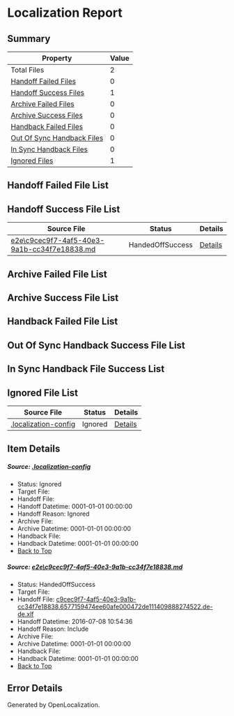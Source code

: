 # <a name='report-top'></a> Localization Report

## Summary
 Property | Value 
 -------- | ----- 
 Total Files | 2
[ Handoff Failed Files ](#handoff-failed-list)| 0
[ Handoff Success Files ](#handoff-success-list)| 1
[ Archive Failed Files ](#archive-failed-list)| 0
[ Archive Success Files ](#archive-success-list)| 0
[ Handback Failed Files ](#handback-failed-list)| 0
[ Out Of Sync Handback Files ](#outofsync-handback-success-list)| 0
[ In Sync Handback Files ](#insync-handback-success-list)| 0
[ Ignored Files ](#ignored-list)| 1

## <a name='handoff-failed-list'></a> Handoff Failed File List

## <a name='handoff-success-list'></a> Handoff Success File List
 Source File | Status | Details 
 ----------- | ------ | ------- 
 [e2e\c9cec9f7-4af5-40e3-9a1b-cc34f7e18838.md](https://github.com/OpenLocalizationTestOrg/oltest/blob/b948aa7591553de3c0bac7a700ce398db055f51c/e2e/c9cec9f7-4af5-40e3-9a1b-cc34f7e18838.md) | HandedOffSuccess | [Details](#723d8f237767409741f4ee5b9cb1491bcf9ee0fb1)

## <a name='archive-failed-list'></a> Archive Failed File List

## <a name='archive-success-list'></a> Archive Success File List

## <a name='handback-failed-list'></a> Handback Failed File List

## <a name='outofsync-handback-success-list'></a> Out Of Sync Handback Success File List

## <a name='insync-handback-success-list'></a> In Sync Handback File Success List

## <a name='ignored-list'></a> Ignored File List
 Source File | Status | Details 
 ----------- | ------ | ------- 
 [.localization-config](https://github.com/OpenLocalizationTestOrg/oltest/blob/b948aa7591553de3c0bac7a700ce398db055f51c/.localization-config) | Ignored | [Details](#3d4f252ac210baf56311d7e97dcc2db10974dbd20)

## Item Details
##### <a name='3d4f252ac210baf56311d7e97dcc2db10974dbd20'></a> Source: [.localization-config](https://github.com/OpenLocalizationTestOrg/oltest/blob/b948aa7591553de3c0bac7a700ce398db055f51c/.localization-config)
* Status: Ignored
* Target File: 
* Handoff File: 
* Handoff Datetime: 0001-01-01 00:00:00
* Handoff Reason: Ignored
* Archive File: 
* Archive Datetime: 0001-01-01 00:00:00
* Handback File: 
* Handback Datetime: 0001-01-01 00:00:00
* [Back to Top](#report-top)

##### <a name='723d8f237767409741f4ee5b9cb1491bcf9ee0fb1'></a> Source: [e2e\c9cec9f7-4af5-40e3-9a1b-cc34f7e18838.md](https://github.com/OpenLocalizationTestOrg/oltest/blob/b948aa7591553de3c0bac7a700ce398db055f51c/e2e/c9cec9f7-4af5-40e3-9a1b-cc34f7e18838.md)
* Status: HandedOffSuccess
* Target File: 
* Handoff File: [c9cec9f7-4af5-40e3-9a1b-cc34f7e18838.6577159474ee60afe000472de111409888274522.de-de.xlf](https://github.com/OpenLocalizationTestOrg/olhandoff-e2e/blob/c4fac20952f443f47c5563ddb981073376dfabe6/ol-handoff/OpenLocalizationTestOrg/oltest-dede-fly/ci/ht/c9cec9f7-4af5-40e3-9a1b-cc34f7e18838.6577159474ee60afe000472de111409888274522.de-de.xlf)
* Handoff Datetime: 2016-07-08 10:54:36
* Handoff Reason: Include
* Archive File: 
* Archive Datetime: 0001-01-01 00:00:00
* Handback File: 
* Handback Datetime: 0001-01-01 00:00:00
* [Back to Top](#report-top)


## Error Details

Generated by OpenLocalization.
